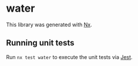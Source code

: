 # water

This library was generated with [Nx](https://nx.dev).

## Running unit tests

Run `nx test water` to execute the unit tests via [Jest](https://jestjs.io).
